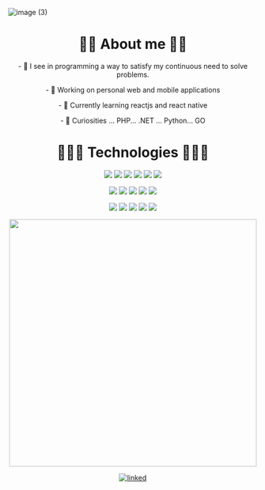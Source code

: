 ![image (3)](https://user-images.githubusercontent.com/42571500/99252848-8f5c3900-2807-11eb-84f0-02cd25dc5454.png)

<h1 align="center"> 👨🏾 About me 👨🏾  </h1>

<p align="center">- 🌱 I see in programming a way to satisfy my continuous need to solve problems.</p>
<p align="center">- 🔭 Working on personal web and mobile applications</p>
<p align="center">- 📝  Currently learning reactjs and react native</p>
<p align="center">- 💬 Curiosities ... PHP... .NET ... Python... GO</p>

<h1 align="center"> 👨🏾‍💻 Technologies 👨🏾‍💻 </h1>
<p align="center">
    <img src="https://img.shields.io/badge/java%20-%23323330.svg?&style=for-the-badge&logo=java&logoColor=%23F7DF1E"/>
    <img src="https://img.shields.io/badge/javascript%20-%23323330.svg?&style=for-the-badge&logo=javascript&logoColor=%23F7DF1E"/>
    <img src="https://img.shields.io/badge/node.js%20-%2343853D.svg?&style=for-the-badge&logo=node.js&logoColor=white"/>
    <img src="https://img.shields.io/badge/typescript%20-%23007ACC.svg?&style=for-the-badge&logo=typescript&logoColor=white"/>
    <img src="https://img.shields.io/badge/html5%20-%23E34F26.svg?&style=for-the-badge&logo=html5&logoColor=white"/>
    <img src="https://img.shields.io/badge/css3%20-%231572B6.svg?&style=for-the-badge&logo=css3&logoColor=white"/>
</p>
<p align="center">
    <img src="https://img.shields.io/badge/express.js%20-%23404d59.svg?&style=for-the-badge"/>
    <img src="https://img.shields.io/badge/react%20-%2320232a.svg?&style=for-the-badge&logo=react&logoColor=%2361DAFB"/>
    <img src="https://img.shields.io/badge/react_native%20-%2320232a.svg?&style=for-the-badge&logo=react&logoColor=%2361DAFB"/>
    <img src="https://img.shields.io/badge/webpack%20-%238DD6F9.svg?&style=for-the-badge&logo=webpack&logoColor=black" />
    <img src="https://img.shields.io/badge/figma%20-%23F24E1E.svg?&style=for-the-badge&logo=figma&logoColor=white"/>
</p>
<p align="center">
    <img src="https://img.shields.io/badge/git%20-%23F05033.svg?&style=for-the-badge&logo=git&logoColor=white"/>
    <img src="https://img.shields.io/badge/github%20-%23121011.svg?&style=for-the-badge&logo=github&logoColor=white"/>
    <img src ="https://img.shields.io/badge/postgres-%23316192.svg?&style=for-the-badge&logo=postgresql&logoColor=white"/>
    <img src ="https://img.shields.io/badge/MongoDB-%234ea94b.svg?&style=for-the-badge&logo=mongodb&logoColor=white"/>
    <img src ="https://img.shields.io/badge/sqlite-%2307405e.svg?&style=for-the-badge&logo=sqlite&logoColor=white"/>
</p>


 <p align="center">
  <img width="500px" src="https://github-readme-stats.vercel.app/api?username=silvaney007&count_private=true&show_icons=true&bg_color=1e243b&title_color=ffde59&text_color=ffffff"/> 
</p>
     
 <p align="center">
  <a href="https://www.linkedin.com/in/diney-rosario/" rel="external"><img src="https://img.shields.io/badge/linked-diney--rosario-blue" alt="linked"/></a>
</p>
